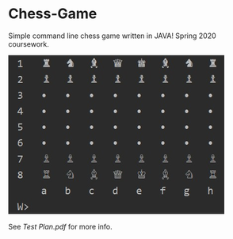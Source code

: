 # Chess-Game
Simple command line chess game written in JAVA! Spring 2020 coursework.

![game screenshot](screenshot.jpg?raw=true "Optional Title")

See *Test Plan.pdf* for more info.
